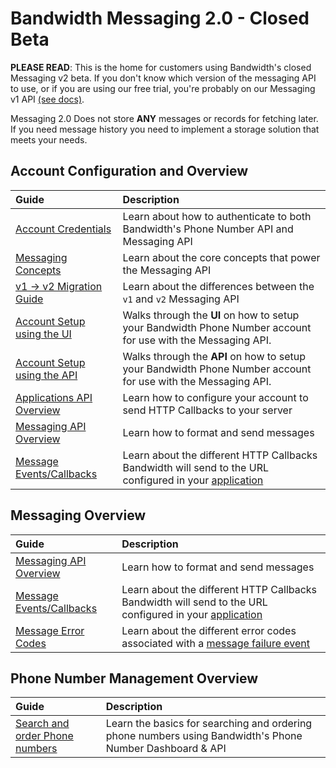 # Bandwidth Messaging 2.0 - Closed Beta

**PLEASE READ**: This is the home for customers using Bandwidth's closed Messaging v2 beta. If you don't know which version of the messaging API to use, or if you are using our free trial, you're probably on our Messaging v1 API [(see docs)](https://dev.bandwidth.com/ap-docs/methods/restApi.html).

<div class="alert alert--general"><p>Messaging 2.0 Does not store <b>ANY</b> messages or records for fetching later. If you need message history you need to implement a storage solution that meets your needs.</p></div>

## Account Configuration and Overview

| Guide                                               | Description                                                                                                                     |
|:----------------------------------------------------|:--------------------------------------------------------------------------------------------------------------------------------|
| [Account Credentials](accountCredentials.md)        | Learn about how to authenticate to both Bandwidth's Phone Number API and Messaging API                                          |
| [Messaging Concepts](concepts.md)                   | Learn about the core concepts that power the Messaging API                                                                      |
| [v1 → v2 Migration Guide](messaging2Migration.md)   | Learn about the differences between the `v1` and `v2` Messaging API                                                             |
| [Account Setup using the UI](uisetup.md#top)        | Walks through the **UI** on how to setup your Bandwidth Phone Number account for use with the Messaging API.                    |
| [Account Setup using the API](apisetup.md#top)      | Walks through the **API** on how to setup your Bandwidth Phone Number account for use with the Messaging API.                   |
| [Applications API Overview](applications/about.md)  | Learn how to configure your account to send HTTP Callbacks to your server                                                       |
| [Messaging API Overview](methods/sendMessages.md)   | Learn how to format and send messages                                                                                           |
| [Message Events/Callbacks](events/messageEvents.md) | Learn about the different HTTP Callbacks Bandwidth will send to the URL configured in your [application](applications/about.md) |

## Messaging Overview

| Guide                                               | Description                                                                                                                     |
|:----------------------------------------------------|:--------------------------------------------------------------------------------------------------------------------------------|
| [Messaging API Overview](methods/sendMessages.md)   | Learn how to format and send messages                                                                                           |
| [Message Events/Callbacks](events/messageEvents.md) | Learn about the different HTTP Callbacks Bandwidth will send to the URL configured in your [application](applications/about.md) |
| [Message Error Codes](codes.md)                     | Learn about the different error codes associated with a [message failure event](events/messageFailed.md)                        |

## Phone Number Management Overview

| Guide                                                               | Description                                                                                              |
|:--------------------------------------------------------------------|:---------------------------------------------------------------------------------------------------------|
| [Search and order Phone numbers](concepts/numberOrderingSummary.md) | Learn the basics for searching and ordering phone numbers using Bandwidth's Phone Number Dashboard & API |
